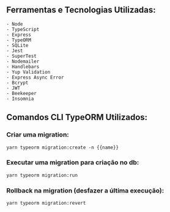## Ferramentas e Tecnologias Utilizadas:
```
- Node
- TypeScript
- Express
- TypeORM
- SQLite
- Jest
- SuperTest
- Nodemailer
- Handlebars
- Yup Validation
- Express Async Error
- Bcrypt
- JWT
- Beekeeper
- Insomnia
```

## Comandos CLI TypeORM Utilizados:

### Criar uma migration:

```
yarn typeorm migration:create -n {{name}}
```

### Executar uma migration para criação no db:

```
yarn typeorm migration:run
```

### Rollback na migration (desfazer a última execução):

```
yarn typeorm migration:revert
```
